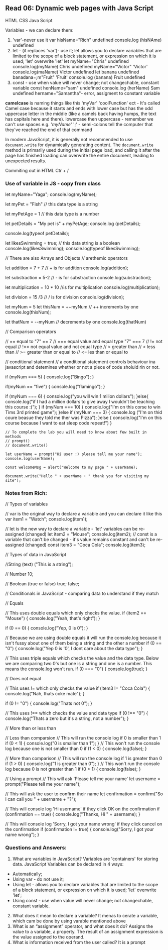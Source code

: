 ## Read 06: Dynamic web pages with Java Script
HTML
CSS
Java Script

Variables - we can declare them:
1. 'var'-never use it
var hisName="Rich"
undefined
console.log (hisNAme)
undefined
2. let - (it replaces 'var')- use it; let allows you to declare variables that are limited to the scope of a block statement, or expression on which it is used; 'let' overwrite 'let'
let myName="Chris"
undefined
console.log(myName)
Chris
undefined
myName="Victor"
'Victor'
console.log(maName)
Victor
undefined
let banana
undefined
banadana=;m"Fruit"
'Fruit'
console.log (banana)
Fruit
undefined
3. const - use when value will never change; not changechable, constant variable
const henName="sam"
undefined
console.log (herName)
Sam
undefined
hername="Samantha"- error, assigment to constant variable


**camelcase** is naming things like this 'myVar' 'coolFunction' ect - It's called Camel case because it starts and ends with lower case but has the odd uppercase letter in the middle (like a camels back having humps, the text has capitals here and there).
lowercase then uppercase - remember we can't use spaces e.g. '*myName*'
';' - semi-colons tell the computer that they've reached the end of that command

In modern JavaScript, it is generally not recommended to use `document.write` for dynamically generating content. The `document.write` method is primarily used during the initial page load, and calling it after the page has finished loading can overwrite the entire document, leading to unexpected results.

Commiting out in HTML Ctr + /

### Use of variable in JS - copy from class

let myName="Yaga";
console.log(myName);

let myPet = "Fish" // this data type is a string

let myPetAge = 1 // this data type is a number

let petDetails = "My pet is" + myPetAge;
console.log (petDetails);

console.log(typeof petDetails);

let likesSwimming = true; // this data string is a boolean
console.log(likesSwimming);
console.log(typeof likesSwimming);

// There are also Arrays and Objects
// arethemic operators

let addition = 7 + 7 // + is for addition
console.log(addition);

let substraction = 5-2 // - is for substraction
console.log(substraction);

let multiplication = 10 * 10 //is for multiplication
console.log(multiplication);

let division = 15 /3 // / is for division
console.log(division);

let myNum = 5
let thisNum = ++myNum // ++ increments by one
console.log(thisNum);

let thatNum = --myNum // decrements by one
console.log(thatNum)

// Comparison operators

// == equal to "7" == 7
// === equal value and equal type "7" === 7
// != not equal
// !== not equal value and not equal type
// > greater than
// < less than
// >= greater than or equal to
// <= les than or equal to

// conditional statement 
// a conditional statement controls behaviour ina javascript and detemines whether or not a piece of code shoiuld rin or not.

if (myNum === 5) {
    console.log("Bingo");
}

 if(myNum == "five") {
    console.log("flamingo");
 }

 if (myNum === 6) {
    console.log("you will win 1 milion dollars");
     }else{ 
       console.log("if I had a million dollars to give away I wouldn't be teaching this course :(");
    }
    if (myNum === 10) {
        console.log("I'm on this corse to win Tims 3rd printed game");
    }else if (myNum === 3) {
        console.log ("I'm on thid coure beasue they told me ther was Pizza");
    }else {
        console.log("I'm on this course because I want to eat sleep code repeat!")
    }

    // To complete the lab you will need to know about few built in methods
    // prompt()
    // document.write()

    let userName = prompt("Hi user :) please tell me your name");
    console.log(userName);

    const welcomeMsg = alert("Welcome to my page " + userName);

    document.write("Hello " + userName + " thank you for visiting my site");

### Notes from Rich:
// Types of variables

// var is the original way to declare a variable and you can declare it like this
var item1 = "Watch";
console.log(item1);

// let is the new way to declare a variable - 'let' variables can be re-assigned (changed)
let item2 = "Mouse";
console.log(item2);
// const is a variable that can't be changed - it's value remains constant and can't be re-assigned (changed)
const item3 = "Coca Cola";
console.log(item3);

// Types of data in JavaScript

//String (text)
("This is a string");

// Number
10;

// Boolean (true or false)
true;
false;

// Conditionals in JavaScript - comparing data to understand if they match

// Equals

// This uses double equals which only checks the value.
if (item2 == "Mouse") {
    console.log("Yeah, that's right");
}

if (0 == 0) {
    console.log("Yep, 0 is 0");
}

// Because we are using double equals it will run the console.log because it isn't fussy about one of them being a string and the other a number
if (0 == "0") {
    console.log("Yep 0 is '0', I dont care about the data type");
}

// This uses triple equals which checks the value and the data type. Below we are comparing two 0's but one is a string and one is a number. This means the console.log won't run.
if (0 === "0") {
    console.log(true);
}

// Does not equal

// This uses != which only checks the value
if (item3 != "Coca Cola") {
    console.log("Nah, thats coke mate");
}

if (0 != "0") {
    console.log("Thats not 0");
}

// This uses !== which checks the value and data type
if (0 !== "0") {
    console.log("Thats a zero but it's a string, not a number");
}

// More than or less than

// Less than comparsion
// This will run the console log if 0 is smaller than 1
if (0 < 1) {
    console.log("0 is smaller than 1");
}
// This won't run the console log because one is not smaller than 0
if (1 < 0) {
    console.log(false);
}

// More than comparison
// This will run the console log if 1 is greater than 0
if (1 > 0) {
    console.log("1 is greater than 0");
}
// This won't run the console log because 0 is not greater than 1
if (0 > 1) {
    console.log(false);
}

// Using a prompt
// This will ask 'Please tell me your name'
let username = prompt("Please tell me your name");

// This will ask the user to confirm their name
let confirmation = confirm("So I can call you " + username + "?");

// This will console log 'Hi username' if they click OK on the confirmation
if (confirmation == true) {
    console.log("Thanks, Hi " + username);
}

// This will console log 'Sorry, I got your name wrong' if they click cancel on the confirmation
if (confirmation != true) {
    console.log("Sorry, I got your name wrong");
}

### Questions and Answers:
1. What are variables in JavaScript?
Variables are 'containers' for storing data. 
JavaScript Variables can be declared in 4 ways: 
- Automatically; 
- Using var - do not use it; 
- Using let - allows you to declare variables that are limited to the scope of a block statement, or expression on which it is used; 'let' overwrite 'let'; 
- Using const - use when value will never change; not changechable, constant variable.
2. What does it mean to declare a variable?
It menas to cerate a variable, which cam be done by using varable mentioned above
3. What is an “assignment” operator, and what does it do?
 Assigns the value  to a variable, a property. The result of an assignment expression is the value assigned to the operand.
4. What is information received from the user called?
It is a prompt
